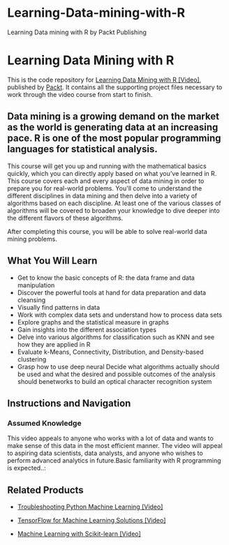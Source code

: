 # Learning-Data-mining-with-R
Learning Data mining with R by Packt Publishing
# Learning Data Mining with R
This is the code repository for [Learning Data Mining with R [Video]](https://www.packtpub.com/big-data-and-business-intelligence/learning-data-mining-r-video), published by [Packt](https://www.packtpub.com/?utm_source=github). It contains all the supporting project files necessary to work through the video course from start to finish.
##  Data mining is a growing demand on the market as the world is generating data at an increasing pace. R is one of the most popular programming languages for statistical analysis.

This course will get you up and running with the mathematical basics quickly, which you can directly apply based on what you’ve learned in R. This course covers each and every aspect of data mining in order to prepare you for real-world problems. You'll come to understand the different disciplines in data mining and then delve into a variety of algorithms based on each discipline. At least one of the various classes of algorithms will be covered to broaden your knowledge to dive deeper into the different flavors of these algorithms.

After completing this course, you will be able to solve real-world data mining problems.
<H2>What You Will Learn</H2>
<DIV class=book-info-will-learn-text>
<UL>
<LI>Get to know the basic concepts of R: the data frame and data manipulation
<LI>Discover the powerful tools at hand for data preparation and data cleansing
<LI>Visually find patterns in data 
<LI>Work with complex data sets and understand how to process data sets
<LI>Explore graphs and the statistical measure in graphs
<LI>Gain insights into the different association types
<LI>Delve into various algorithms for classification such as KNN and see how they are applied in R
<LI>Evaluate k-Means, Connectivity, Distribution, and Density-based clustering
<LI>Grasp how to use deep neural Decide what algorithms actually should be used and what the desired and possible outcomes of the analysis should benetworks to build an optical character recognition system</LI></UL></DIV>

## Instructions and Navigation
### Assumed Knowledge

This video appeals to anyone who works with a lot of data and wants to make sense of this data in the most efficient manner. The video will appeal to aspiring data scientists, data analysts, and anyone who wishes to perform advanced analytics in future.Basic familiarity with R programming is expected..:<br/>


## Related Products
* [Troubleshooting Python Machine Learning [Video]](https://www.packtpub.com/big-data-and-business-intelligence/troubleshooting-python-machine-learning-video)

* [TensorFlow for Machine Learning Solutions [Video]](https://www.packtpub.com/big-data-and-business-intelligence/tensorflow-machine-learning-solutions-video)

* [Machine Learning with Scikit-learn [Video]](https://www.packtpub.com/big-data-and-business-intelligence/machine-learning-scikit-learn-video)

